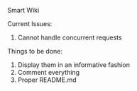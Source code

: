 Smart Wiki

Current Issues:
1. Cannot handle concurrent requests

Things to be done:
1. Display them in an informative fashion
2. Comment everything
3. Proper README.md